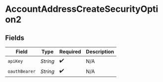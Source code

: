 # AccountAddressCreateSecurityOption2


## Fields

| Field              | Type               | Required           | Description        |
| ------------------ | ------------------ | ------------------ | ------------------ |
| `apiKey`           | *String*           | :heavy_check_mark: | N/A                |
| `oauthBearer`      | *String*           | :heavy_check_mark: | N/A                |